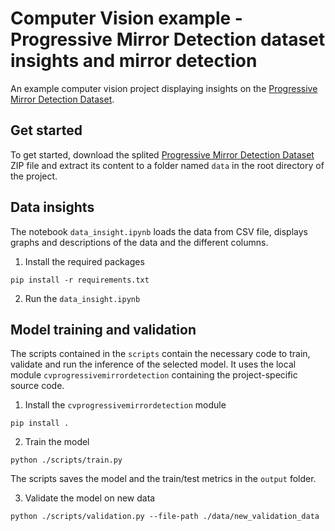 # Computer Vision example - Progressive Mirror Detection dataset insights and mirror detection
An example computer vision project displaying insights on the [Progressive Mirror Detection Dataset](https://jiaying.link/cvpr2020-pgd/).


## Get started
To get started, download the splited [Progressive Mirror Detection Dataset](https://jiaying.link/cvpr2020-pgd/) ZIP file and extract its content to a folder named `data` in the root directory of the project.


## Data insights
The notebook `data_insight.ipynb` loads the data from CSV file, displays graphs and descriptions of the data and the different columns.

1. Install the required packages
```console
pip install -r requirements.txt
```

2. Run the `data_insight.ipynb`


## Model training and validation
The scripts contained in the `scripts` contain the necessary code to train, validate and run the inference of the selected model.
It uses the local module `cvprogressivemirrordetection` containing the project-specific source code.

1. Install the `cvprogressivemirrordetection` module
```console
pip install .
```

2. Train the model
```console
python ./scripts/train.py
```
The scripts saves the model and the train/test metrics in the `output` folder.

3. Validate the model on new data
```console
python ./scripts/validation.py --file-path ./data/new_validation_data
```
